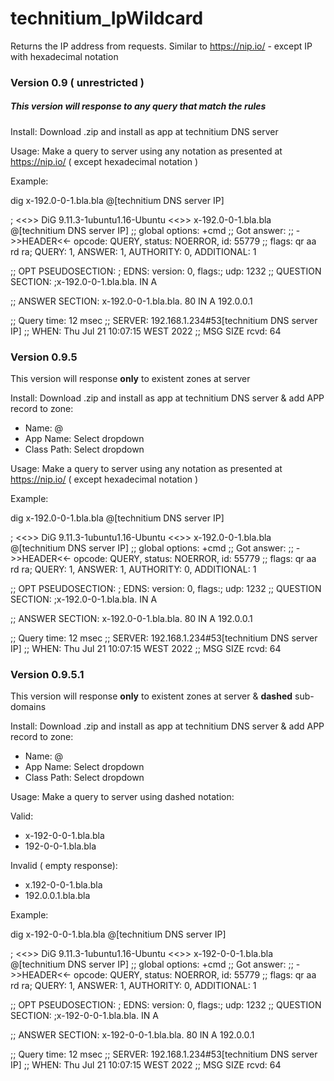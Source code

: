# technitium_IpWildcard
Returns the IP address from requests. Similar to https://nip.io/ - except IP with hexadecimal notation

### Version 0.9 ( unrestricted )
##### This version will response to any query that match the rules

Install:
Download .zip and install as app at technitium DNS server

Usage:
Make a query to server using any notation as presented at https://nip.io/ ( except hexadecimal notation )

Example:

dig x-192.0-0-1.bla.bla @[technitium DNS server IP]

; <<>> DiG 9.11.3-1ubuntu1.16-Ubuntu <<>> x-192.0-0-1.bla.bla @[technitium DNS server IP]
;; global options: +cmd
;; Got answer:
;; ->>HEADER<<- opcode: QUERY, status: NOERROR, id: 55779
;; flags: qr aa rd ra; QUERY: 1, ANSWER: 1, AUTHORITY: 0, ADDITIONAL: 1

;; OPT PSEUDOSECTION:
; EDNS: version: 0, flags:; udp: 1232
;; QUESTION SECTION:
;x-192.0-0-1.bla.bla.           IN      A

;; ANSWER SECTION:
x-192.0-0-1.bla.bla.    80      IN      A       192.0.0.1

;; Query time: 12 msec
;; SERVER: 192.168.1.234#53[technitium DNS server IP]
;; WHEN: Thu Jul 21 10:07:15 WEST 2022
;; MSG SIZE  rcvd: 64



### Version 0.9.5
This version will response **only** to existent zones at server

Install:
Download .zip and install as app at technitium DNS server & add APP record to zone:
- Name: @
- App Name: Select dropdown
- Class Path: Select dropdown

Usage:
Make a query to server using any notation as presented at https://nip.io/ ( except hexadecimal notation )

Example:

dig x-192.0-0-1.bla.bla @[technitium DNS server IP]

; <<>> DiG 9.11.3-1ubuntu1.16-Ubuntu <<>> x-192.0-0-1.bla.bla @[technitium DNS server IP]
;; global options: +cmd
;; Got answer:
;; ->>HEADER<<- opcode: QUERY, status: NOERROR, id: 55779
;; flags: qr aa rd ra; QUERY: 1, ANSWER: 1, AUTHORITY: 0, ADDITIONAL: 1

;; OPT PSEUDOSECTION:
; EDNS: version: 0, flags:; udp: 1232
;; QUESTION SECTION:
;x-192.0-0-1.bla.bla.           IN      A

;; ANSWER SECTION:
x-192.0-0-1.bla.bla.    80      IN      A       192.0.0.1

;; Query time: 12 msec
;; SERVER: 192.168.1.234#53[technitium DNS server IP]
;; WHEN: Thu Jul 21 10:07:15 WEST 2022
;; MSG SIZE  rcvd: 64



### Version 0.9.5.1
This version will response **only** to existent zones at server & **dashed** sub-domains

Install:
Download .zip and install as app at technitium DNS server & add APP record to zone:
- Name: @
- App Name: Select dropdown
- Class Path: Select dropdown

Usage:
Make a query to server using dashed notation:

Valid:
- x-192-0-0-1.bla.bla 
- 192-0-0-1.bla.bla

Invalid ( empty response):
- x.192-0-0-1.bla.bla
- 192.0.0.1.bla.bla


Example:

dig x-192-0-0-1.bla.bla @[technitium DNS server IP]

; <<>> DiG 9.11.3-1ubuntu1.16-Ubuntu <<>> x-192-0-0-1.bla.bla @[technitium DNS server IP]
;; global options: +cmd
;; Got answer:
;; ->>HEADER<<- opcode: QUERY, status: NOERROR, id: 55779
;; flags: qr aa rd ra; QUERY: 1, ANSWER: 1, AUTHORITY: 0, ADDITIONAL: 1

;; OPT PSEUDOSECTION:
; EDNS: version: 0, flags:; udp: 1232
;; QUESTION SECTION:
;x-192-0-0-1.bla.bla.           IN      A

;; ANSWER SECTION:
x-192-0-0-1.bla.bla.    80      IN      A       192.0.0.1

;; Query time: 12 msec
;; SERVER: 192.168.1.234#53[technitium DNS server IP]
;; WHEN: Thu Jul 21 10:07:15 WEST 2022
;; MSG SIZE  rcvd: 64